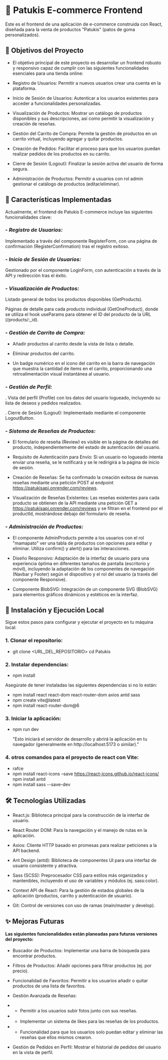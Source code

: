 # 🦆 Patukis E-commerce Frontend
Este es el frontend de una aplicación de e-commerce construida con React, diseñada para la venta de productos "Patukis" (patos de goma personalizados).

## 🎯 Objetivos del Proyecto
- El objetivo principal de este proyecto es desarrollar un frontend robusto y responsivo capaz de cumplir con las siguientes funcionalidades esenciales para una tienda online:

- Registro de Usuarios: Permitir a nuevos usuarios crear una cuenta en la plataforma.

- Inicio de Sesión de Usuarios: Autenticar a los usuarios existentes para acceder a funcionalidades personalizadas.

- Visualización de Productos: Mostrar un catálogo de productos disponibles y sus descripciones, así como permitir la visualización y creación de reseñas.

- Gestión del Carrito de Compra: Permite la gestión de productos en un carrito virtual, incluyendo agregar y quitar productos.

- Creación de Pedidos: Facilitar el proceso para que los usuarios puedan realizar pedidos de los productos en su carrito.

- Cierre de Sesión (Logout): Finalizar la sesión activa del usuario de forma segura.

- Administración de Productos: Permitir a usuarios con rol admin gestionar el catálogo de productos (editar/eliminar).

## 🚀 Características Implementadas
Actualmente, el frontend de Patukis E-commerce incluye las siguientes funcionalidades clave:

### - *Registro de Usuarios:* 
Implementado a través del componente RegisterForm, con una página de confirmación (RegisterConfirmation) tras el registro exitoso.

### - *Inicio de Sesión de Usuarios:*
Gestionado por el componente LoginForm, con autenticación a través de la API y redirección tras el éxito.

### - *Visualización de Productos:*

Listado general de todos los productos disponibles (GetProducts).

Páginas de detalle para cada producto individual (GetOneProduct), donde se utiliza el hook useParams para obtener el ID del producto de la URL (/products/:_id).

### - *Gestión de Carrito de Compra:*

- Añadir productos al carrito desde la vista de lista o detalle.

- Eliminar productos del carrito.

- Un badge numérico en el icono del carrito en la barra de navegación que muestra la cantidad de ítems en el carrito, proporcionando una retroalimentación visual instantánea al usuario.

### - *Gestión de Perfil:*

. Vista del perfil (Profile) con los datos del usuario logueado, incluyendo su lista de deseos y pedidos realizados.

. Cierre de Sesión (Logout): Implementado mediante el componente LogoutButton.

### - *Sistema de Reseñas de Productos:*

- El formulario de reseña (Review) es visible en la página de detalles del producto, independientemente del estado de autenticación del usuario.

- Requisito de Autenticación para Envío: Si un usuario no logueado intenta enviar una reseña, se le notificará y se le redirigirá a la página de inicio de sesión.

- Creación de Reseñas: Se ha confirmado la creación exitosa de nuevas reseñas mediante una petición POST al endpoint https://patukisapi.onrender.com/reviews.

- Visualización de Reseñas Existentes: Las reseñas existentes para cada producto se obtienen de la API mediante una petición GET a https://patukisapi.onrender.com/reviews y se filtran en el frontend por el productId, mostrándose debajo del formulario de reseña.

### - *Administración de Productos:*

- El componente AdminProducts permite a los usuarios con el rol "mamapato" ver una tabla de productos con opciones para editar y eliminar. Utiliza confirm() y alert() para las interacciones.

- Diseño Responsivo: Adaptación de la interfaz de usuario para una experiencia óptima en diferentes tamaños de pantalla (escritorio y móvil), incluyendo la adaptación de los componentes de navegación (Navbar y Footer) según el dispositivo y el rol del usuario (a través del componente Responsive).

- Componente BlobSVG: Integración de un componente SVG (BlobSVG) para elementos gráficos dinámicos y estéticos en la interfaz.


## 🚀 Instalación y Ejecución Local
Sigue estos pasos para configurar y ejecutar el proyecto en tu máquina local:

### 1. Clonar el repositorio:

- git clone <URL_DEL_REPOSITORIO>
cd Patukis

### 2. Instalar dependencias:

- npm install

Asegúrate de tener instaladas las siguientes dependencias si no lo están:

- npm install react react-dom react-router-dom axios antd sass
- npm create vite@latest
- npm install react-router-dom@6

### 3. Iniciar la aplicación:

- npm run dev

  "Esto iniciará el servidor de desarrollo y abrirá la aplicación en tu navegador (generalmente en http://localhost:5173 o similar)."

### 4. otros comandos para el proyecto de react con Vite:
- rafce
- npm install react-icons –save
https://react-icons.github.io/react-icons/
npm install antd 
- npm install sass --save-dev 


## 🛠️ Tecnologías Utilizadas
- React.js: Biblioteca principal para la construcción de la interfaz de usuario.

- React Router DOM: Para la navegación y el manejo de rutas en la aplicación.

- Axios: Cliente HTTP basado en promesas para realizar peticiones a la API backend.

- Ant Design (antd): Biblioteca de componentes UI para una interfaz de usuario consistente y atractiva.

- Sass (SCSS): Preprocesador CSS para estilos más organizados y mantenibles, incluyendo el uso de variables y módulos (ej. sass:color).

- Context API de React: Para la gestión de estados globales de la aplicación (productos, carrito y autenticación de usuario).

- Git: Control de versiones con uso de ramas (main/master y develop).

## ✨ Mejoras Futuras
#### Las siguientes funcionalidades están planeadas para futuras versiones del proyecto:

- Buscador de Productos: Implementar una barra de búsqueda para encontrar productos.

- Filtros de Productos: Añadir opciones para filtrar productos (ej. por precio).

- Funcionalidad de Favoritos: Permitir a los usuarios añadir o quitar productos de una lista de favoritos.

- Gestión Avanzada de Reseñas:
- - Permitir a los usuarios subir fotos junto con sus reseñas.
- - Implementar un sistema de likes para las reseñas de los productos.

- - Funcionalidad para que los usuarios solo puedan editar y eliminar las reseñas que ellos mismos crearon.

- Gestión de Pedidos en Perfil: Mostrar el historial de pedidos del usuario en la vista de perfil.